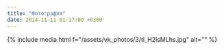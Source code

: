 ```yaml
---
title: "Фотография"
date: 2014-11-11 01:17:00 +0300
---
```



{% include media.html f="/assets/vk_photos/3/tl_H2lsMLhs.jpg" alt="" %}
